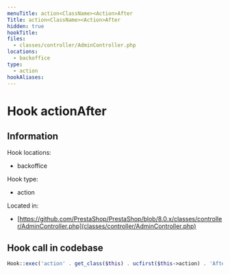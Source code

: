 ```yaml
---
menuTitle: action<ClassName><Action>After
Title: action<ClassName><Action>After
hidden: true
hookTitle: 
files:
  - classes/controller/AdminController.php
locations:
  - backoffice
type:
  - action
hookAliases:
---
```


# Hook action<ClassName><Action>After

## Information

Hook locations: 
  - backoffice

Hook type: 
  - action

Located in: 
  - [https://github.com/PrestaShop/PrestaShop/blob/8.0.x/classes/controller/AdminController.php](classes/controller/AdminController.php)

## Hook call in codebase

```php
Hook::exec('action' . get_class($this) . ucfirst($this->action) . 'After', ['controller' => $this, 'return' => $return]);
```
